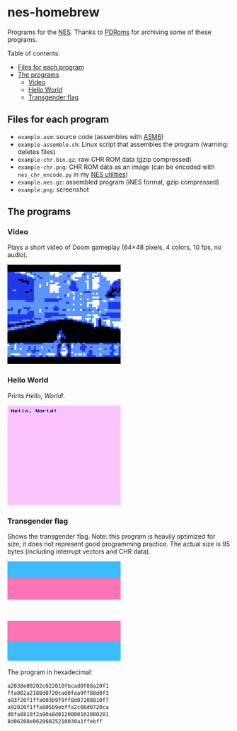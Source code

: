 # nes-homebrew

Programs for the [NES](https://en.wikipedia.org/wiki/Nintendo_Entertainment_System).
Thanks to [PDRoms](https://pdroms.de) for archiving some of these programs.

Table of contents:
* [Files for each program](#files-for-each-program)
* [The programs](#the-programs)
  * [Video](#video)
  * [Hello World](#hello-world)
  * [Transgender flag](#transgender-flag)

## Files for each program

* `example.asm`: source code (assembles with [ASM6](https://www.romhacking.net/utilities/674/))
* `example-assemble.sh`: Linux script that assembles the program (warning: deletes files)
* `example-chr.bin.gz`: raw CHR ROM data (gzip compressed)
* `example-chr.png`: CHR ROM data as an image (can be encoded with `nes_chr_encode.py` in my [NES utilities](https://github.com/qalle2/nes-util))
* `example.nes.gz`: assembled program (iNES format, gzip compressed)
* `example.png`: screenshot

## The programs

### Video
Plays a short video of Doom gameplay (64&times;48 pixels, 4 colors, 10 fps, no audio).

![video.asm](video.png)

### Hello World
Prints *Hello, World!*.

![hello.asm](hello.png)

### Transgender flag
Shows the transgender flag.
Note: this program is heavily optimized for size; it does not represent good programming practice.
The actual size is 95 bytes (including interrupt vectors and CHR data).

![transflag.asm](transflag.png)

The program in hexadecimal:
```
a2038e00202c022010fbcad0f88a20f1
ffa002a2188d0720cad0faa9ff88d0f3
a93f20f1ffa003b9f8ff8d07208810f7
a92020f1ffa005b9ebffa2c08d0720ca
d0fa8810f2a90a8d0120000102000201
8d06208e06206025210030a1ffebff
```
